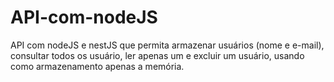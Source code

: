 # API-com-nodeJS
API com nodeJS e nestJS que permita armazenar usuários (nome e e-mail), consultar todos os usuário, ler apenas um e excluir um usuário, usando como armazenamento apenas a memória.
